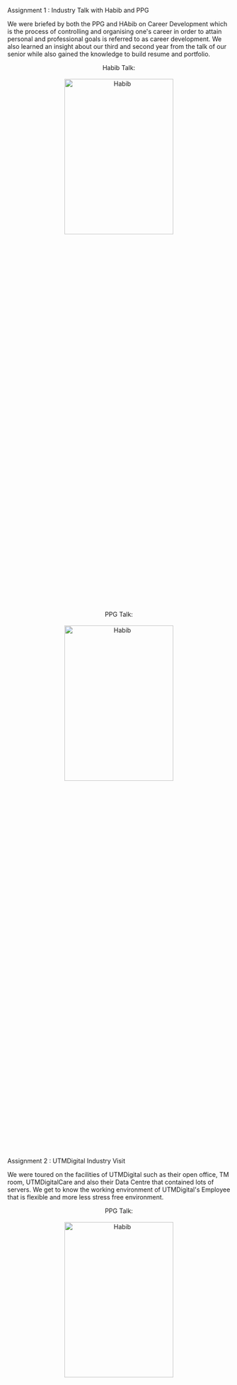 Assignment 1 : Industry Talk with Habib and PPG

We were briefed by both the PPG and HAbib on Career Development which is the process of controlling and organising one's career in order to attain personal and professional goals is
referred to as career development. We also learned an insight about our third and second year from the talk of our senior while also gained the knowledge to build resume and portfolio.


<p align="center">
Habib Talk: <br/><br />
<img src="https://i.imgur.com/X2A07Ut.jpg" height="30%" width="70%" alt="Habib"/>
<br />
<br />
  
<p align="center">
PPG Talk: <br/><br />
<img src="https://i.imgur.com/T9IAXwk.jpg" height="30%" width="70%" alt="Habib"/>
<br />
<br />


Assignment 2 : UTMDigital Industry Visit

We were toured on the facilities of UTMDigital such as their open office, TM room, UTMDigitalCare and also their Data Centre that contained lots of servers. We get to know the working environment of UTMDigital's Employee that is flexible and more less stress free environment.

<p align="center">
PPG Talk: <br/><br />
<img src="https://i.imgur.com/32R505L.jpg" height="30%" width="70%" alt="Habib"/>
<br />
<br />

Assignment 3: PC Assembly

In this assignment, we learned to assemble and dissasemble PC component starting from their CPU case, processor, RAM and cable.

<p align="center">
PC Assembly: <br/><br />
<img src="https://i.imgur.com/NMZ7D0a.jpg" height="30%" width="70%" alt="Habib"/>
<br />
<br />


Assignment 4 : Industry Visit Huawei and Petronas

On petronas, We were then briefed by both the head of Software Engineer, Roman Kvaska and his  fellow workmate Ninderjit Singh. We gained a lot in terms of job hunting skills during our adulthood, what to-do and not do to get our desired jobs and most importantly our consistency and passion towards the job that we have been focusing on. While on Huawei, we get opportunity to see their electric car chargers, a testament to their commitment to sustainable technology. Additionally, we were shown their solar panels technology,  and also their future renewable energy sources technology. Huawei is also known as an independent company that has its own operating system, HarmonyOS (HMOS) that was launched in August 2019. They also own their own cloud computing which is Huawei Cloud.

<p align="center">
Petronas : <br/><br />
<img src="https://i.imgur.com/xI07URM.jpg" height="30%" width="70%" alt="Habib"/>
<br />
<br />

<p align="center">
<br/><br />
<img src="https://i.imgur.com/0KWVzxM.jpg" height="30%" width="70%" alt="Habib"/>
<br />
<br />
  
<p align="center">
Huawei : <br/><br />
<img src="https://i.imgur.com/nd91JDT.jpg" height="30%" width="70%" alt="Habib"/>
<br />
<br />

Assignment 5 : Design Thinking Project

In this project, we learn the actual concept of interaction between developers and users that approached the skills of emphatize, define, ideate, prototype and testing in order to design our own product that fulfill our clients need.

<p align="center">
Design Thinking : <br/><br />
<img src="https://i.imgur.com/CbnMqO2.jpg" height="30%" width="70%" alt="Habib"/>
<br />
<br />

Assignment 6 : Industry talk (Credence)

In this talk, we were briefed about system development life cycle, also known as SDLC is a process that specifically used for an IT projects. This process includes seven phases which are planning, analysis, design and prototyping, software development, software testing, implementation and maintenance.

<p align="center">
Credence : <br/><br />
<img src="https://i.imgur.com/micF7PY.jpg" height="30%" width="70%" alt="Habib"/>
<br />
<br />







